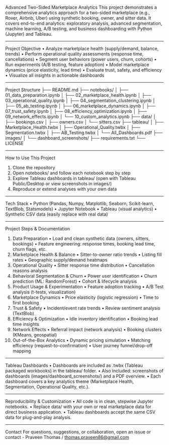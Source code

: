 Advanced Two-Sided Marketplace Analytics
This project demonstrates a comprehensive analytics approach for a two-sided marketplace (e.g., Rover, Airbnb, Uber) using synthetic booking, owner, and sitter data. It covers end-to-end analytics: exploratory analysis, advanced segmentation, machine learning, A/B testing, and business dashboarding with Python (Jupyter) and Tableau.
________________________________________
Project Objective
•	Analyze marketplace health (supply/demand, balance, trends)
•	Perform operational quality assessments (response time, cancellations)
•	Segment user behaviors (power users, churn, cohorts)
•	Run experiments (A/B testing, feature adoption)
•	Model marketplace dynamics (price elasticity, lead time)
•	Evaluate trust, safety, and efficiency
•	Visualize all insights in actionable dashboards
________________________________________
Project Structure
├── README.md
├── notebooks/
│   ├── 01_data_preparation.ipynb
│   ├── 02_marketplace_health.ipynb
│   ├── 03_operational_quality.ipynb
│   ├── 04_segmentation_clustering.ipynb
│   ├── 05_ab_testing.ipynb
│   ├── 06_marketplace_dynamics.ipynb
│   ├── 07_trust_safety.ipynb
│   ├── 08_efficiency_optimization.ipynb
│   ├── 09_network_effects.ipynb
│   └── 10_custom_analytics.ipynb
├── data/
│   ├── bookings.csv
│   ├── owners.csv
│   └── sitters.csv
├── tableau/
│   ├── Marketplace_Health.twbx
│   ├── Operational_Quality.twbx
│   ├── Segmentation.twbx
│   ├── AB_Testing.twbx
│   └── All_Dashboards.pdf
├── images/
│   └── dashboard_screenshots/
├── requirements.txt
└── LICENSE
________________________________________
How to Use This Project
1.	Clone the repository
2.	Open notebooks/ and follow each notebook step by step
3.	Explore Tableau dashboards in tableau/ (open with Tableau Public/Desktop or view screenshots in images/)
4.	Reproduce or extend analyses with your own data
________________________________________
Tech Stack
•	Python (Pandas, Numpy, Matplotlib, Seaborn, Scikit-learn, TextBlob, Statsmodels)
•	Jupyter Notebook
•	Tableau (visual analytics)
•	Synthetic CSV data (easily replace with real data)
________________________________________
Project Steps & Documentation
1. Data Preparation
•	Load and clean synthetic data (owners, sitters, bookings)
•	Feature engineering: response times, booking lead time, churn flags, etc.
2. Marketplace Health & Balance
•	Sitter-to-owner ratio trends
•	Listing fill rates
•	Geographic supply/demand heatmaps
3. Operational Quality
•	Sitter response time distribution
•	Cancellation reasons analysis
4. Behavioral Segmentation & Churn
•	Power user identification
•	Churn prediction (ML: RandomForest)
•	Cohort & lifecycle analysis
5. Product Usage & Experimentation
•	Feature adoption tracking
•	A/B Test analysis (t-tests, visualization)
6. Marketplace Dynamics
•	Price elasticity (logistic regression)
•	Time to first booking
7. Trust & Safety
•	Incident/event rate trends
•	Review sentiment analysis (TextBlob)
8. Efficiency & Optimization
•	Idle inventory identification
•	Booking lead time insights
9. Network Effects
•	Referral impact (network analysis)
•	Booking clusters (KMeans, geospatial)
10. Out-of-the-Box Analytics
•	Dynamic pricing simulation
•	Matching efficiency (request-to-confirmation)
•	User journey funnel/drop-off mapping
________________________________________
Tableau Dashboards
•	Dashboards are included as .twbx (Tableau packaged workbooks) in the tableau/ folder.
•	Also included: screenshots of dashboards (images/dashboard_screenshots/) and a PDF overview.
•	Each dashboard covers a key analytics theme (Marketplace Health, Segmentation, Operational Quality, etc.).
________________________________________
Reproducibility & Customization
•	All code is in clean, stepwise Jupyter notebooks.
•	Replace data/ with your own or real marketplace data for direct business application.
•	Tableau dashboards accept the same CSV data for plug-and-play analysis.
________________________________________
Contact
For questions, suggestions, or collaboration, open an issue or contact - Praveen Thomas / thomas.praveen86@gmail.com
